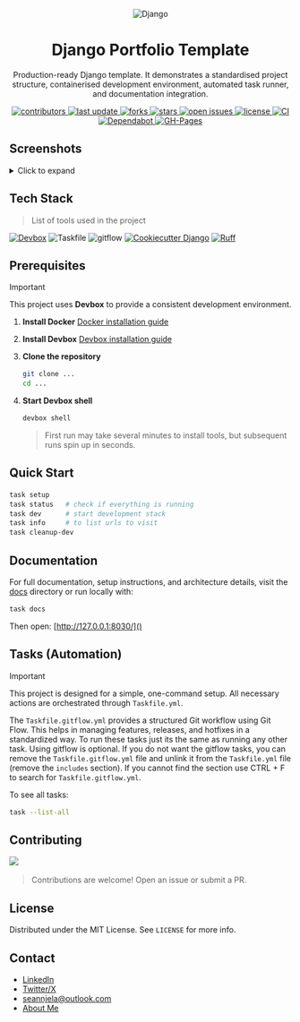 <div align="center">

  <!-- Icon -->
  <p>
    <img src="https://logo.svgcdn.com/l/django.svg" alt="Django" height="95"/>
  </p>

  <h1>Django Portfolio Template</h1>

  <p>
    Production-ready Django template. It demonstrates a standardised project structure, containerised development environment, automated task runner, and documentation integration.
  </p>

  <p>
    <a href="https://github.com/sean-njela/django_template/graphs/contributors">
    <img src="https://img.shields.io/github/contributors/sean-njela/django_template" alt="contributors" />
  </a>
  <a href="">
    <img src="https://img.shields.io/github/last-commit/sean-njela/django_template" alt="last update" />
  </a>
  <a href="https://github.com/sean-njela/django_template/network/members">
    <img src="https://img.shields.io/github/forks/sean-njela/django_template" alt="forks" />
  </a>
  <a href="https://github.com/sean-njela/django_template/stargazers">
    <img src="https://img.shields.io/github/stars/sean-njela/django_template" alt="stars" />
  </a>
  <a href="https://github.com/sean-njela/django_template/issues/">
    <img src="https://img.shields.io/github/issues/sean-njela/django_template" alt="open issues" />
  </a>
  <a href="https://github.com/sean-njela/django_template/blob/master/LICENSE">
    <img src="https://img.shields.io/github/license/sean-njela/django_template.svg" alt="license" />
  <a href="https://github.com/sean-njela/django_template/actions/workflows/ci.yml">
    <img src="https://github.com/sean-njela/django_template/actions/workflows/ci.yml/badge.svg" alt="CI" />
  <a href="https://github.com/sean-njela/django_template/actions/workflows/dependabot/dependabot-updates">
    <img src="https://github.com/sean-njela/django_template/actions/workflows/dependabot/dependabot-updates/badge.svg" alt="Dependabot" />
  <a href="https://github.com/sean-njela/django_template/actions/workflows/pages/pages-build-deployment">
    <img src="https://github.com/sean-njela/django_template/actions/workflows/pages/pages-build-deployment/badge.svg" alt="GH-Pages" />
  </a>
  </p>
</div>

## Screenshots

<details>
  <summary>Click to expand</summary>
  <!-- Example (uncomment if needed) -->
  <div align="center">
    <img src="assets/screenshot1.png" alt="screenshot1" width="800" />
    <img src="assets/screenshot2.png" alt="screenshot2" width="800" />
  </div>
</details>

## Tech Stack

> List of tools used in the project

[![Devbox](https://www.jetify.com/img/devbox/shield_moon.svg)](https://www.jetify.com/devbox/docs/contributor-quickstart/)
![Taskfile](https://img.shields.io/badge/Taskfile-3.44.0-green)
![gitflow](https://img.shields.io/badge/gitflow-1.12-green)
[![Cookiecutter Django](https://img.shields.io/badge/built%20with-Cookiecutter%20Django-ff69b4.svg?logo=cookiecutter)](https://github.com/cookiecutter/cookiecutter-django/)
[![Ruff](https://img.shields.io/endpoint?url=https://raw.githubusercontent.com/astral-sh/ruff/main/assets/badge/v2.json)](https://github.com/astral-sh/ruff)

## Prerequisites

> [!IMPORTANT]
> This project uses **Devbox** to provide a consistent development environment.

1. **Install Docker**
   [Docker installation guide](https://docs.docker.com/get-docker/)

2. **Install Devbox**
   [Devbox installation guide](https://www.jetify.com/devbox/docs/installing_devbox/)

3. **Clone the repository**
   ```bash
   git clone ...
   cd ...
   ```

4. **Start Devbox shell**

   ```bash
   devbox shell
   ```

   > First run may take several minutes to install tools, but subsequent runs spin up in seconds.

## Quick Start

```bash
task setup
task status   # check if everything is running
task dev      # start development stack
task info     # to list urls to visit
task cleanup-dev
```

## Documentation

For full documentation, setup instructions, and architecture details, visit the [docs](mkdocs_docs/index.md) directory or run locally with:

```bash
task docs
```

Then open: [http://127.0.0.1:8030/]()

## Tasks (Automation)

> [!IMPORTANT]
> This project is designed for a simple, one-command setup. All necessary actions are orchestrated through `Taskfile.yml`.

The `Taskfile.gitflow.yml` provides a structured Git workflow using Git Flow. This helps in managing features, releases, and hotfixes in a standardized way. To run these tasks just its the same as running any other task. Using gitflow is optional. If you do not want the gitflow tasks, you can remove the `Taskfile.gitflow.yml` file and unlink it from the `Taskfile.yml` file (remove the `includes` section). If you cannot find the section use CTRL + F to search for `Taskfile.gitflow.yml`.

To see all tasks:

```bash
task --list-all
```
## Contributing

<a href="https://github.com/sean-njela/django_template/graphs/contributors">
  <img src="https://contrib.rocks/image?repo=sean-njela/django_template" />
</a>

> Contributions are welcome! Open an issue or submit a PR.

## License

Distributed under the MIT License. See `LICENSE` for more info.

## Contact

* [LinkedIn](https://linkedin.com/in/sean-njela)
* [Twitter/X](https://x.com/devopssean)
* [seannjela@outlook.com](mailto:seannjela@outlook.com)
* [About Me](mkdocs_docs/4-about/0-about.md)

